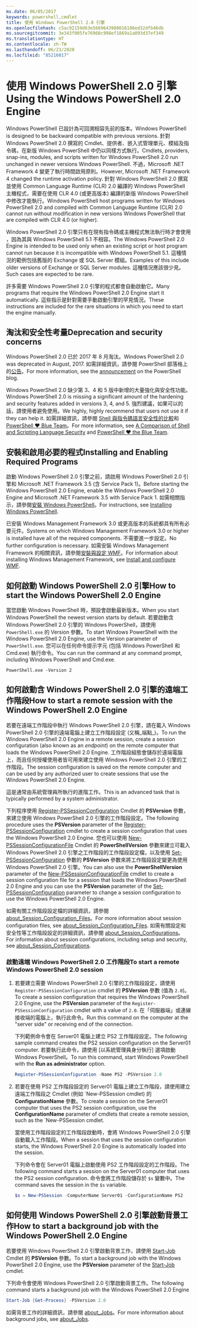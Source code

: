 ```yaml
---
ms.date: 06/05/2017
keywords: powershell,cmdlet
title: 使用 Windows PowerShell 2.0 引擎
ms.openlocfilehash: c5ac92159d63e5669643908016186ed32dfb46db
ms.sourcegitcommit: 3e343f005fe76960c998ef1869a1a093d37ef349
ms.translationtype: HT
ms.contentlocale: zh-TW
ms.lasthandoff: 06/23/2020
ms.locfileid: "85216017"
---
```

# <a name="using-the-windows-powershell-20-engine"></a><span data-ttu-id="3679c-103">使用 Windows PowerShell 2.0 引擎</span><span class="sxs-lookup"><span data-stu-id="3679c-103">Using the Windows PowerShell 2.0 Engine</span></span>

<span data-ttu-id="3679c-104">Windows PowerShell 已設計為可回溯相容先前的版本。</span><span class="sxs-lookup"><span data-stu-id="3679c-104">Windows PowerShell is designed to be backward compatible with previous versions.</span></span> <span data-ttu-id="3679c-105">針對 Windows PowerShell 2.0 撰寫的 Cmdlet、提供者、嵌入式管理單元、模組及指令碼，在新版 Windows PowerShell 中仍以同樣方式執行。</span><span class="sxs-lookup"><span data-stu-id="3679c-105">Cmdlets, providers, snap-ins, modules, and scripts written for Windows PowerShell 2.0 run unchanged in newer versions Windows PowerShell.</span></span> <span data-ttu-id="3679c-106">不過，Microsoft .NET Framework 4 變更了執行時間啟用原則。</span><span class="sxs-lookup"><span data-stu-id="3679c-106">However, Microsoft .NET Framework 4 changed the runtime activation policy.</span></span>
<span data-ttu-id="3679c-107">針對 Windows PowerShell 2.0 撰寫並使用 Common Language Runtime (CLR) 2.0 編譯的 Windows PowerShell 主機程式，需要在使用 CLR 4.0 (或更高版本) 編譯的新版 Windows PowerShell 中修改才能執行。</span><span class="sxs-lookup"><span data-stu-id="3679c-107">Windows PowerShell host programs written for Windows PowerShell 2.0 and compiled with Common Language Runtime (CLR) 2.0 cannot run without modification in new versions Windows PowerShell that are compiled with CLR 4.0 (or higher).</span></span>

<span data-ttu-id="3679c-108">Windows PowerShell 2.0 引擎只有在現有指令碼或主機程式無法執行時才會使用 ，因為其與 Windows PowerShell 5.1 不相容。</span><span class="sxs-lookup"><span data-stu-id="3679c-108">The Windows PowerShell 2.0 Engine is intended to be used only when an existing script or host program cannot run because it is incompatible with Windows PowerShell 5.1.</span></span> <span data-ttu-id="3679c-109">這種情況的範例包括舊版的 Exchange 或 SQL Server 模組。</span><span class="sxs-lookup"><span data-stu-id="3679c-109">Examples of this include older versions of Exchange or SQL Server modules.</span></span> <span data-ttu-id="3679c-110">這種情況應該很少見。</span><span class="sxs-lookup"><span data-stu-id="3679c-110">Such cases are expected to be rare.</span></span>

<span data-ttu-id="3679c-111">許多需要 Windows PowerShell 2.0 引擎的程式都會自動啟動它。</span><span class="sxs-lookup"><span data-stu-id="3679c-111">Many programs that require the Windows PowerShell 2.0 Engine start it automatically.</span></span> <span data-ttu-id="3679c-112">這些指示是針對需要手動啟動引擎的罕見情況。</span><span class="sxs-lookup"><span data-stu-id="3679c-112">These instructions are included for the rare situations in which you need to start the engine manually.</span></span>

## <a name="deprecation-and-security-concerns"></a><span data-ttu-id="3679c-113">淘汰和安全性考量</span><span class="sxs-lookup"><span data-stu-id="3679c-113">Deprecation and security concerns</span></span>

<span data-ttu-id="3679c-114">Windows PowerShell 2.0 已於 2017 年 8 月淘汰。</span><span class="sxs-lookup"><span data-stu-id="3679c-114">Windows PowerShell 2.0 was deprecated in August, 2017.</span></span> <span data-ttu-id="3679c-115">如需詳細資訊，請參閱 PowerShell 部落格上的[公告][]。</span><span class="sxs-lookup"><span data-stu-id="3679c-115">For more information, see the [announcement][] on the PowerShell blog.</span></span>

<span data-ttu-id="3679c-116">Windows PowerShell 2.0 缺少第 3、4 和 5 版中新增的大量強化與安全性功能。</span><span class="sxs-lookup"><span data-stu-id="3679c-116">Windows PowerShell 2.0 is missing a significant amount of the hardening and security features added in versions 3, 4, and 5.</span></span> <span data-ttu-id="3679c-117">強烈建議，如果可以的話，請使用者避免使用。</span><span class="sxs-lookup"><span data-stu-id="3679c-117">We highly, highly recommend that users not use it if they can help it.</span></span> <span data-ttu-id="3679c-118">如需詳細資訊，請參閱 [Shell 與指令碼語言安全性的比較][]和 [PowerShell ♥ Blue Team][blueteam]。</span><span class="sxs-lookup"><span data-stu-id="3679c-118">For more information, see [A Comparison of Shell and Scripting Language Security][] and [PowerShell ♥ the Blue Team][blueteam].</span></span>

## <a name="installing-and-enabling-required-programs"></a><span data-ttu-id="3679c-119">安裝和啟用必要的程式</span><span class="sxs-lookup"><span data-stu-id="3679c-119">Installing and Enabling Required Programs</span></span>

<span data-ttu-id="3679c-120">啟動 Windows PowerShell 2.0 引擎之前，請啟用 Windows PowerShell 2.0 引擎和 Microsoft .NET Framework 3.5 (含 Service Pack 1)。</span><span class="sxs-lookup"><span data-stu-id="3679c-120">Before starting the Windows PowerShell 2.0 Engine, enable the Windows PowerShell 2.0 Engine and Microsoft .NET Framework 3.5 with Service Pack 1.</span></span> <span data-ttu-id="3679c-121">如需相關指示，請參閱[安裝 Windows PowerShell][]。</span><span class="sxs-lookup"><span data-stu-id="3679c-121">For instructions, see [Installing Windows PowerShell][].</span></span>

<span data-ttu-id="3679c-122">已安裝 Windows Management Framework 3.0 或更高版本的系統都具有所有必要元件。</span><span class="sxs-lookup"><span data-stu-id="3679c-122">Systems on which Windows Management Framework 3.0 or higher is installed have all of the required components.</span></span> <span data-ttu-id="3679c-123">不需要進一步設定。</span><span class="sxs-lookup"><span data-stu-id="3679c-123">No further configuration is necessary.</span></span> <span data-ttu-id="3679c-124">如需安裝 Windows Management Framework 的相關資訊，請參閱[安裝與設定 WMF][]。</span><span class="sxs-lookup"><span data-stu-id="3679c-124">For information about installing Windows Management Framework, see [Install and configure WMF][].</span></span>

## <a name="how-to-start-the-windows-powershell-20-engine"></a><span data-ttu-id="3679c-125">如何啟動 Windows PowerShell 2.0 引擎</span><span class="sxs-lookup"><span data-stu-id="3679c-125">How to start the Windows PowerShell 2.0 Engine</span></span>

<span data-ttu-id="3679c-126">當您啟動 Windows PowerShell 時，預設會啟動最新版本。</span><span class="sxs-lookup"><span data-stu-id="3679c-126">When you start Windows PowerShell the newest version starts by default.</span></span> <span data-ttu-id="3679c-127">若要啟動含 Windows PowerShell 2.0 引擎的 Windows PowerShell，請使用 `PowerShell.exe` 的 Version 參數。</span><span class="sxs-lookup"><span data-stu-id="3679c-127">To start Windows PowerShell with the Windows PowerShell 2.0 Engine, use the Version parameter of `PowerShell.exe`.</span></span> <span data-ttu-id="3679c-128">您可以在任何命令提示字元 (包括 Windows PowerShell 和 Cmd.exe) 執行命令。</span><span class="sxs-lookup"><span data-stu-id="3679c-128">You can run the command at any command prompt, including Windows PowerShell and Cmd.exe.</span></span>

```
PowerShell.exe -Version 2
```

## <a name="how-to-start-a-remote-session-with-the-windows-powershell-20-engine"></a><span data-ttu-id="3679c-129">如何啟動含 Windows PowerShell 2.0 引擎的遠端工作階段</span><span class="sxs-lookup"><span data-stu-id="3679c-129">How to start a remote session with the Windows PowerShell 2.0 Engine</span></span>

<span data-ttu-id="3679c-130">若要在遠端工作階段中執行 Windows PowerShell 2.0 引擎，請在載入 Windows PowerShell 2.0 引擎的遠端電腦上建立工作階段設定 (又稱_端點_)。</span><span class="sxs-lookup"><span data-stu-id="3679c-130">To run the Windows PowerShell 2.0 Engine in a remote session, create a session configuration (also known as an _endpoint_) on the remote computer that loads the Windows PowerShell 2.0 Engine.</span></span> <span data-ttu-id="3679c-131">工作階段組態會儲存於遠端電腦上，而且任何授權使用者皆可用來建立使用 Windows PowerShell 2.0 引擎的工作階段。</span><span class="sxs-lookup"><span data-stu-id="3679c-131">The session configuration is saved on the remote computer and can be used by any authorized user to create sessions that use the Windows PowerShell 2.0 Engine.</span></span>

<span data-ttu-id="3679c-132">這是通常由系統管理員所執行的進階工作。</span><span class="sxs-lookup"><span data-stu-id="3679c-132">This is an advanced task that is typically performed by a system administrator.</span></span>

<span data-ttu-id="3679c-133">下列程序使用 [Register-PSSessionConfiguration][] Cmdlet 的 **PSVersion** 參數，來建立使用 Windows PowerShell 2.0 引擎的工作階段設定。</span><span class="sxs-lookup"><span data-stu-id="3679c-133">The following procedure uses the **PSVersion** parameter of the [Register-PSSessionConfiguration][] cmdlet to create a session configuration that uses the Windows PowerShell 2.0 Engine.</span></span> <span data-ttu-id="3679c-134">您也可以使用 [New-PSSessionConfigurationFile][] Cmdlet 的 **PowerShellVersion** 參數來建立可載入 Windows PowerShell 2.0 引擎之工作階段的工作階段設定檔，以及使用 [Set-PSSessionConfiguration][] 參數的 **PSVersion** 參數來將工作階段設定變更為使用 Windows PowerShell 2.0 引擎。</span><span class="sxs-lookup"><span data-stu-id="3679c-134">You can also use the **PowerShellVersion** parameter of the [New-PSSessionConfigurationFile][] cmdlet to create a session configuration file for a session that loads the Windows PowerShell 2.0 Engine and you can use the **PSVersion** parameter of the [Set-PSSessionConfiguration][] parameter to change a session configuration to use the Windows PowerShell 2.0 Engine.</span></span>

<span data-ttu-id="3679c-135">如需有關工作階段設定檔的詳細資訊，請參閱 [about_Session_Configuration_Files][]。</span><span class="sxs-lookup"><span data-stu-id="3679c-135">For more information about session configuration files, see [about_Session_Configuration_Files][].</span></span>
<span data-ttu-id="3679c-136">如需有關設定和安全性等工作階段設定的詳細資訊，請參閱 [about_Session_Configurations][]。</span><span class="sxs-lookup"><span data-stu-id="3679c-136">For information about session configurations, including setup and security, see [about_Session_Configurations][].</span></span>

### <a name="to-start-a-remote-windows-powershell-20-session"></a><span data-ttu-id="3679c-137">啟動遠端 Windows PowerShell 2.0 工作階段</span><span class="sxs-lookup"><span data-stu-id="3679c-137">To start a remote Windows PowerShell 2.0 session</span></span>

1. <span data-ttu-id="3679c-138">若要建立需要 Windows PowerShell 2.0 引擎的工作階段設定，請使用 `Register-PSSessionConfiguration` cmdlet 的 **PSVersion** 參數 (值為 `2.0`)。</span><span class="sxs-lookup"><span data-stu-id="3679c-138">To create a session configuration that requires the Windows PowerShell 2.0 Engine, use the **PSVersion** parameter of the `Register-PSSessionConfiguration` cmdlet with a value of `2.0`.</span></span>
   <span data-ttu-id="3679c-139">在「伺服器端」或連線接收端的電腦上，執行此命令。</span><span class="sxs-lookup"><span data-stu-id="3679c-139">Run this command on the computer at the "server side" or receiving end of the connection.</span></span>

   <span data-ttu-id="3679c-140">下列範例命令會在 Server01 電腦上建立 PS2 工作階段設定。</span><span class="sxs-lookup"><span data-stu-id="3679c-140">The following sample command creates the PS2 session configuration on the Server01 computer.</span></span> <span data-ttu-id="3679c-141">若要執行此命令，請使用 [以系統管理員身分執行] 選項啟動 Windows PowerShell。</span><span class="sxs-lookup"><span data-stu-id="3679c-141">To run this command, start Windows PowerShell with the **Run as administrator** option.</span></span>

   ```powershell
   Register-PSSessionConfiguration -Name PS2 -PSVersion 2.0
   ```

1. <span data-ttu-id="3679c-142">若要在使用 PS2 工作階段設定的 Server01 電腦上建立工作階段，請使用建立遠端工作階段之 Cmdlet (例如 \`New-PSSession cmdlet) 的 **ConfigurationName** 參數。</span><span class="sxs-lookup"><span data-stu-id="3679c-142">To create a session on the Server01 computer that uses the PS2 session configuration, use the **ConfigurationName** parameter of cmdlets that create a remote session, such as the \`New-PSSession cmdlet.</span></span>

   <span data-ttu-id="3679c-143">當使用工作階段設定的工作階段啟動時，會將 Windows PowerShell 2.0 引擎自動載入工作階段。</span><span class="sxs-lookup"><span data-stu-id="3679c-143">When a session that uses the session configuration starts, the Windows PowerShell 2.0 Engine is automatically loaded into the session.</span></span>

   <span data-ttu-id="3679c-144">下列命令會在 Server01 電腦上啟動使用 PS2 工作階段設定的工作階段。</span><span class="sxs-lookup"><span data-stu-id="3679c-144">The following command starts a session on the Server01 computer that uses the PS2 session configuration.</span></span> <span data-ttu-id="3679c-145">命令會將工作階段儲存於 `$s` 變數中。</span><span class="sxs-lookup"><span data-stu-id="3679c-145">The command saves the session in the `$s` variable.</span></span>

   ```powershell
   $s = New-PSSession -ComputerName Server01 -ConfigurationName PS2
   ```

## <a name="how-to-start-a-background-job-with-the-windows-powershell-20-engine"></a><span data-ttu-id="3679c-146">如何使用 Windows PowerShell 2.0 引擎啟動背景工作</span><span class="sxs-lookup"><span data-stu-id="3679c-146">How to start a background job with the Windows PowerShell 2.0 Engine</span></span>

<span data-ttu-id="3679c-147">若要使用 Windows PowerShell 2.0 引擎啟動背景工作，請使用 [Start-Job][] Cmdlet 的 **PSVersion** 參數。</span><span class="sxs-lookup"><span data-stu-id="3679c-147">To start a background job with the Windows PowerShell 2.0 Engine, use the **PSVersion** parameter of the [Start-Job][] cmdlet.</span></span>

<span data-ttu-id="3679c-148">下列命令會使用 Windows PowerShell 2.0 引擎啟動背景工作。</span><span class="sxs-lookup"><span data-stu-id="3679c-148">The following command starts a background job with the Windows PowerShell 2.0 Engine</span></span>

```powershell
Start-Job {Get-Process} -PSVersion 2.0
```

<span data-ttu-id="3679c-149">如需背景工作的詳細資訊，請參閱 [about_Jobs][]。</span><span class="sxs-lookup"><span data-stu-id="3679c-149">For more information about background jobs, see [about_Jobs][].</span></span>

<!-- link references -->
[公告]: https://devblogs.microsoft.com/powershell/windows-powershell-2-0-deprecation/
[announcement]: https://devblogs.microsoft.com/powershell/windows-powershell-2-0-deprecation/
[Shell 與指令碼語言安全性的比較]: https://devblogs.microsoft.com/powershell/a-comparison-of-shell-and-scripting-language-security/
[A Comparison of Shell and Scripting Language Security]: https://devblogs.microsoft.com/powershell/a-comparison-of-shell-and-scripting-language-security/
[blueteam]: https://devblogs.microsoft.com/powershell/powershell-the-blue-team/
[安裝 Windows PowerShell]: install/Installing-Windows-PowerShell.md
[Installing Windows PowerShell]: install/Installing-Windows-PowerShell.md
[安裝與設定 WMF]: wmf/setup/install-configure.md
[Install and configure WMF]: wmf/setup/install-configure.md
[Register-PSSessionConfiguration]: /powershell/module/Microsoft.PowerShell.Core/Register-PSSessionConfiguration
[New-PSSessionConfigurationFile]: /powershell/module/Microsoft.PowerShell.Core/New-PSSessionConfigurationFile
[Set-PSSessionConfiguration]: /powershell/module/Microsoft.PowerShell.Core/Set-PSSessionConfiguration
[about_Session_Configuration_Files]: /powershell/module/Microsoft.PowerShell.Core/about/about_Session_Configuration_Files
[about_Session_Configurations]: /powershell/module/Microsoft.PowerShell.Core/about/about_Session_Configurations
[Start-Job]: /powershell/module/microsoft.powershell.core/start-job
[about_Jobs]: /powershell/module/microsoft.powershell.core/about/about_jobs

